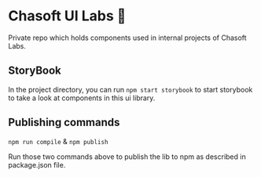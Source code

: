 # Chasoft UI Labs 👋

Private repo which holds components used in internal projects of Chasoft Labs.

## StoryBook

In the project directory, you can run `npm start storybook` to start storybook to take a look at components in this ui library.

## Publishing commands

`npm run compile` & `npm publish`

Run those two commands above to publish the lib to npm as described in package.json file.
